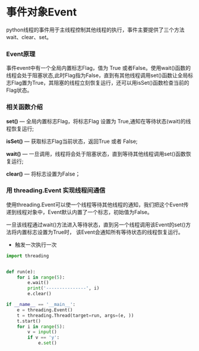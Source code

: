 # 事件对象Event

python线程的事件用于主线程控制其他线程的执行，事件主要提供了三个方法wait、clear、set。

### Event原理

事件event中有一个全局内置标志Flag，值为 True 或者False。使用wait()函数的线程会处于阻塞状态,此时Flag指为False，直到有其他线程调用set()函数让全局标志Flag置为True，其阻塞的线程立刻恢复运行，还可以用isSet()函数检查当前的Flag状态。

### 相关函数介绍

**set()** — 全局内置标志Flag，将标志Flag 设置为 True,通知在等待状态(wait)的线程恢复运行;

**isSet()** — 获取标志Flag当前状态，返回True 或者 False;

**wait()** — 一旦调用，线程将会处于阻塞状态，直到等待其他线程调用set()函数恢复运行;

**clear()** — 将标志设置为False；

### 用 threading.Event 实现线程间通信

使用threading.Event可以使一个线程等待其他线程的通知，我们把这个Event传递到线程对象中，Event默认内置了一个标志，初始值为False。

一旦该线程通过wait()方法进入等待状态，直到另一个线程调用该Event的set()方法将内置标志设置为True时，
该Event会通知所有等待状态的线程恢复运行。

- 触发一次执行一次

```python
import threading


def run(e):
    for i in range(5):
        e.wait()
        print('---------------', i)
        e.clear()

if __name__ == '__main__':
    e = threading.Event()
    t = threading.Thread(target=run, args=(e, ))
    t.start()
    for i in range(5):
        v = input()
        if v == 'y':
            e.set()
```

